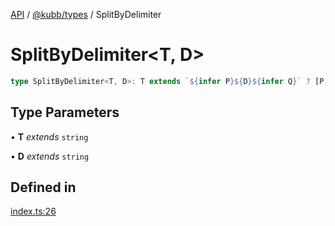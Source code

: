 [API](../../../packages.md) / [@kubb/types](../index.md) / SplitByDelimiter

# SplitByDelimiter\<T, D\>

```ts
type SplitByDelimiter<T, D>: T extends `${infer P}${D}${infer Q}` ? [P, ...SplitByDelimiter<Q, D>] : [T];
```

## Type Parameters

• **T** *extends* `string`

• **D** *extends* `string`

## Defined in

[index.ts:26](https://github.com/kubb-project/kubb/blob/dcebbafbee668a7722775212bce85eec29e39573/packages/types/src/index.ts#L26)
